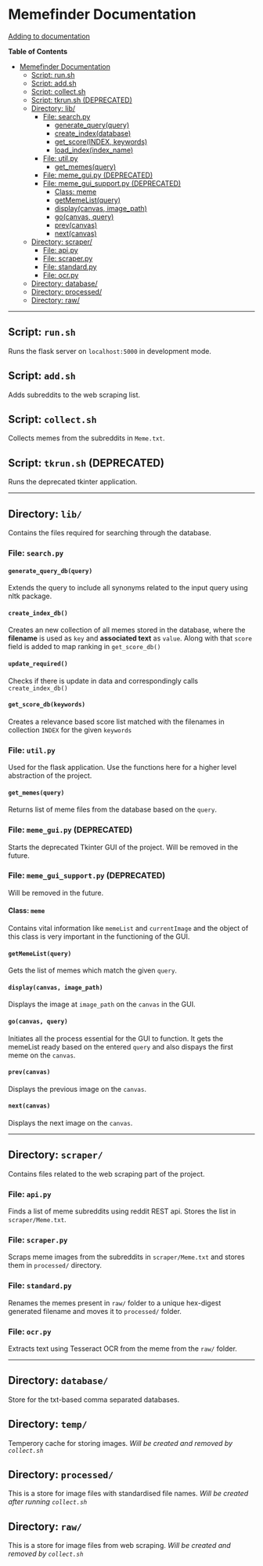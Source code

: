# Memefinder Documentation

[Adding to documentation](./CONTRIBUTING.md)

**Table of Contents**

   * [Memefinder Documentation](#memefinder-documentation)
      * [Script: run.sh](#script-runsh)
      * [Script: add.sh](#script-addsh)
      * [Script: collect.sh](#script-collectsh)
      * [Script: tkrun.sh (DEPRECATED)](#script-tkrunsh-deprecated)
      * [Directory: lib/](#directory-lib)
         * [File: search.py](#file-searchpy)
            * [generate_query(query)](#generate_queryquery)
            * [create_index(database)](#create_indexdatabase)
            * [get_score(INDEX, keywords)](#get_scoreindex-keywords)
            * [load_index(index_name)](#load_indexindex_name)
         * [File: util.py](#file-utilpy)
            * [get_memes(query)](#get_memesquery)
         * [File: meme_gui.py (DEPRECATED)](#file-meme_guipy-deprecated)
         * [File: meme_gui_support.py (DEPRECATED)](#file-meme_gui_supportpy-deprecated)
            * [Class: meme](#class-meme)
            * [getMemeList(query)](#getmemelistquery)
            * [display(canvas, image_path)](#displaycanvas-image_path)
            * [go(canvas, query)](#gocanvas-query)
            * [prev(canvas)](#prevcanvas)
            * [next(canvas)](#nextcanvas)
      * [Directory: scraper/](#directory-scraper)
         * [File: api.py](#file-apipy)
         * [File: scraper.py](#file-scraperpy)
         * [File: standard.py](#file-standardpy)
         * [File: ocr.py](#file-ocrpy)
      * [Directory: database/](#directory-database)
      * [Directory: processed/](#directory-processed)
      * [Directory: raw/](#directory-raw)

---

## Script: `run.sh`

Runs the flask server on `localhost:5000` in development mode.

## Script: `add.sh`

Adds subreddits to the web scraping list.

## Script: `collect.sh`

Collects memes from the subreddits in `Meme.txt`.

## Script: `tkrun.sh` (DEPRECATED)

Runs the deprecated tkinter application.

---

## Directory: `lib/`

Contains the files required for searching through the database.

### File: `search.py`

#### `generate_query_db(query)`

Extends the query to include all synonyms related to the input query using nltk package.

#### `create_index_db()`

Creates an new collection of all memes stored in the database, where the __filename__ is used as `key` and __associated text__ as `value`. Along with that `score` field is added to map ranking in `get_score_db()`

#### `update_required()`

Checks if there is update in data and correspondingly calls `create_index_db()`

#### `get_score_db(keywords)`

Creates a relevance based score list matched with the filenames in collection `INDEX` for the given `keywords`

### File: `util.py`

Used for the flask application.
Use the functions here for a higher level abstraction of the project.

#### `get_memes(query)`

Returns list of meme files from the database based on the `query`.

### File: `meme_gui.py` (DEPRECATED)

Starts the deprecated Tkinter GUI of the project.
Will be removed in the future.

### File: `meme_gui_support.py` (DEPRECATED)

Will be removed in the future.

#### Class: `meme`

Contains vital information like `memeList` and `currentImage` and the object of this class is very important in the functioning of the GUI.

#### `getMemeList(query)`

Gets the list of memes which match the given `query`.

#### `display(canvas, image_path)`

Displays the image at `image_path` on the `canvas` in the GUI.

#### `go(canvas, query)`

Initiates all the process essential for the GUI to function. It gets the memeList ready based on the entered `query` and also dispays the first meme on the `canvas`.

#### `prev(canvas)`

Displays the previous image on the `canvas`.

#### `next(canvas)`

Displays the next image on the `canvas`.

---

## Directory: `scraper/`

Contains files related to the web scraping part of the project.

### File: `api.py`

Finds a list of meme subreddits using reddit REST api. Stores the list in `scraper/Meme.txt`.

### File: `scraper.py`

Scraps meme images from the subreddits in `scraper/Meme.txt` and stores them in `processed/` directory.

### File: `standard.py`

Renames the memes present in `raw/` folder to a unique hex-digest generated filename and moves it to `processed/` folder.

### File: `ocr.py`

Extracts text using Tesseract OCR from the meme from the `raw/` folder.

---

## Directory: `database/`

Store for the txt-based comma separated databases.

## Directory: `temp/`

Temperory cache for storing images.
*Will be created and removed by `collect.sh`*

## Directory: `processed/`

This is a store for image files with standardised file names.
*Will be created after running `collect.sh`*

## Directory: `raw/`

This is a store for image files from web scraping.
*Will be created and removed by `collect.sh`*
